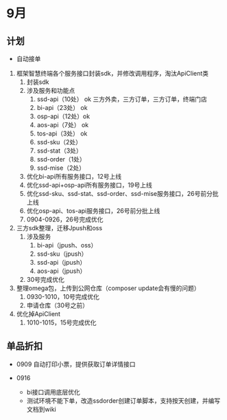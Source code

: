 # 9月

## 计划

- 自动接单

1. 框架智慧终端各个服务接口封装sdk，并修改调用程序，淘汰ApiClient类
   1. 封装sdk
   2. 涉及服务和功能点
      1. ssd-api（10处） ok 三方外卖，三方订单，三方订单，终端门店
      2. bi-api（23处） ok
      3. osp-api（12处）ok
      4. aos-api（7处） ok
      5. tos-api（3处） ok
      6. ssd-sku（2处）
      7. ssd-stat（3处）
      8. ssd-order（1处）
      8. ssd-mise（2处）
   3. 优化bi-api所有服务接口，12号上线
   4. 优化ssd-api+osp-api所有服务接口，19号上线
   5. 优化ssd-sku、ssd-stat、ssd-order、ssd-mise服务接口，26号前分批上线
   6. 优化osp-api、tos-api服务接口，26号前分批上线
   7. 0904-0926，26号完成优化
2. 三方sdk整理，迁移Jpush和oss
   1. 涉及服务
      1. bi-api（jpush、oss）
      2. ssd-sku（jpush）
      3. ssd-api（jpush）
      4. aos-api（jpush）
   2. 30号完成优化
3. 整理omega包，上传到公网仓库（composer update会有慢的问题）
   1. 0930-1010，10号完成优化
   2. 申请仓库（30号之前）
4. 优化掉ApiClient
   1. 1010-1015，15号完成优化

## 单品折扣

- 0909 自动打印小票，提供获取订单详情接口

- 0916
  - bi接口调用底层优化
  - 测试环境不能下单，改造ssdorder创建订单脚本，支持按天创建，并编写文档到wiki